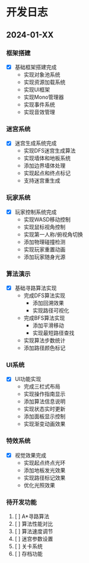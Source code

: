 # 开发日志

## 2024-01-XX

### 框架搭建
- [x] 基础框架搭建完成
  - 实现对象池系统
  - 实现资源加载系统
  - 实现UI框架
  - 实现Mono管理器
  - 实现事件系统
  - 实现音效管理

### 迷宫系统
- [x] 迷宫生成系统完成
  - 实现DFS迷宫生成算法
  - 实现墙体和地板系统
  - 添加边界墙体处理
  - 实现起点和终点标记
  - 支持迷宫重生成

### 玩家系统
- [x] 玩家控制系统完成
  - 实现WASD移动控制
  - 实现鼠标视角控制
  - 实现第一人称/俯视角切换
  - 添加物理碰撞检测
  - 实现玩家重置动画
  - 添加玩家随身光源

### 算法演示
- [x] 基础寻路算法实现
  - 完成DFS算法实现
    - 添加回溯效果
    - 实现路径可视化
  - 完成BFS算法实现
    - 添加平滑移动
    - 实现最短路径查找
  - 实现算法步数统计
  - 添加路径颜色标记

### UI系统
- [x] UI功能实现
  - 完成三栏式布局
  - 实现操作指南显示
  - 添加算法信息说明
  - 实现状态实时更新
  - 添加面板显示控制
  - 实现渐变动画效果

### 特效系统
- [x] 视觉效果完成
  - 实现起点终点光环
  - 添加地板发光效果
  - 实现路径标记效果
  - 优化光照效果

### 待开发功能
1. [ ] A*寻路算法
2. [ ] 算法性能对比
3. [ ] 算法速度调节
4. [ ] 迷宫参数设置
5. [ ] 关卡系统
6. [ ] 存档功能

